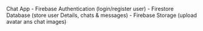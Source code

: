 Chat App
    - Firebase Authentication (login/register user)
    - Firestore Database (store user Details, chats & messages)
    - Firebase Storage (upload avatar ans chat images)